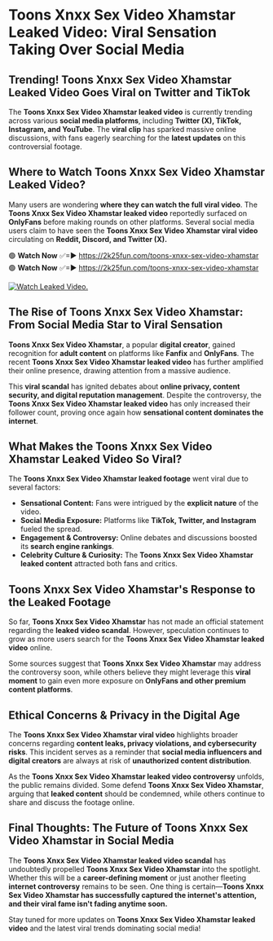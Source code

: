 # Toons Xnxx Sex Video Xhamstar Leaked Video: Viral Sensation Taking Over Social Media

## **Trending! Toons Xnxx Sex Video Xhamstar Leaked Video Goes Viral on Twitter and TikTok**
The **Toons Xnxx Sex Video Xhamstar leaked video** is currently trending across various **social media platforms**, including **Twitter (X), TikTok, Instagram, and YouTube**. The **viral clip** has sparked massive online discussions, with fans eagerly searching for the **latest updates** on this controversial footage.

## **Where to Watch Toons Xnxx Sex Video Xhamstar Leaked Video?**
Many users are wondering **where they can watch the full viral video**. The **Toons Xnxx Sex Video Xhamstar leaked video** reportedly surfaced on **OnlyFans** before making rounds on other platforms. Several social media users claim to have seen the **Toons Xnxx Sex Video Xhamstar viral video** circulating on **Reddit, Discord, and Twitter (X).**

🟢 **Watch Now** ✅=► https://2k25fun.com/toons-xnxx-sex-video-xhamstar  
🟢 **Watch Now** ✅=► https://2k25fun.com/toons-xnxx-sex-video-xhamstar  

[![Watch Leaked Video.](https://miro.medium.com/v2/resize:fit:828/format:webp/1*cilzJN44JGOrTw9NJCrNHA.gif "Watch Leaked Video")](https://2k25fun.com/toons-xnxx-sex-video-xhamstar)

## **The Rise of Toons Xnxx Sex Video Xhamstar: From Social Media Star to Viral Sensation**
**Toons Xnxx Sex Video Xhamstar**, a popular **digital creator**, gained recognition for **adult content** on platforms like **Fanfix** and **OnlyFans**. The recent **Toons Xnxx Sex Video Xhamstar leaked video** has further amplified their online presence, drawing attention from a massive audience.

This **viral scandal** has ignited debates about **online privacy, content security, and digital reputation management**. Despite the controversy, the **Toons Xnxx Sex Video Xhamstar leaked video** has only increased their follower count, proving once again how **sensational content dominates the internet**.

## **What Makes the Toons Xnxx Sex Video Xhamstar Leaked Video So Viral?**
The **Toons Xnxx Sex Video Xhamstar leaked footage** went viral due to several factors:
- **Sensational Content:** Fans were intrigued by the **explicit nature** of the video.
- **Social Media Exposure:** Platforms like **TikTok, Twitter, and Instagram** fueled the spread.
- **Engagement & Controversy:** Online debates and discussions boosted its **search engine rankings**.
- **Celebrity Culture & Curiosity:** The **Toons Xnxx Sex Video Xhamstar leaked content** attracted both fans and critics.

## **Toons Xnxx Sex Video Xhamstar's Response to the Leaked Footage**
So far, **Toons Xnxx Sex Video Xhamstar** has not made an official statement regarding the **leaked video scandal**. However, speculation continues to grow as more users search for the **Toons Xnxx Sex Video Xhamstar leaked video** online.

Some sources suggest that **Toons Xnxx Sex Video Xhamstar** may address the controversy soon, while others believe they might leverage this **viral moment** to gain even more exposure on **OnlyFans and other premium content platforms**.

## **Ethical Concerns & Privacy in the Digital Age**
The **Toons Xnxx Sex Video Xhamstar viral video** highlights broader concerns regarding **content leaks, privacy violations, and cybersecurity risks**. This incident serves as a reminder that **social media influencers and digital creators** are always at risk of **unauthorized content distribution**.

As the **Toons Xnxx Sex Video Xhamstar leaked video controversy** unfolds, the public remains divided. Some defend **Toons Xnxx Sex Video Xhamstar**, arguing that **leaked content** should be condemned, while others continue to share and discuss the footage online.

## **Final Thoughts: The Future of Toons Xnxx Sex Video Xhamstar in Social Media**
The **Toons Xnxx Sex Video Xhamstar leaked video scandal** has undoubtedly propelled **Toons Xnxx Sex Video Xhamstar** into the spotlight. Whether this will be a **career-defining moment** or just another fleeting **internet controversy** remains to be seen. One thing is certain—**Toons Xnxx Sex Video Xhamstar has successfully captured the internet's attention, and their viral fame isn't fading anytime soon.**

Stay tuned for more updates on **Toons Xnxx Sex Video Xhamstar leaked video** and the latest viral trends dominating social media!